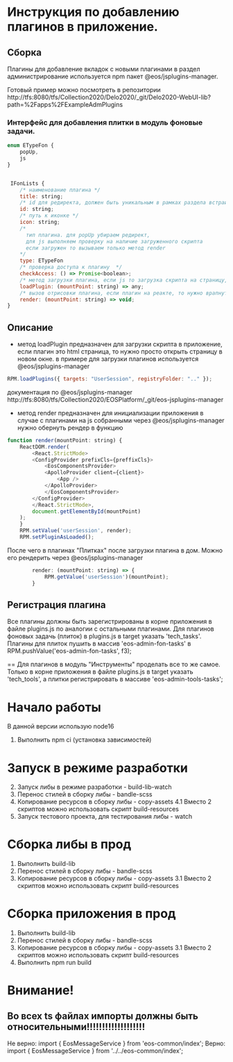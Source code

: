 
# Инструкция по добавлению плагинов в приложение.

## Сборка
 Плагины для добавление вкладок с новыми плагинами в раздел администрирование используется npm пакет @eos/jsplugins-manager.

 Готовый пример можно посмотреть в репозитории  http://tfs:8080/tfs/Collection2020/Delo2020/_git/Delo2020-WebUI-lib?path=%2Fapps%2FExampleAdmPlugins

 ### Интерфейс для добавления плитки в модуль фоновые задачи.

```js
enum ETypeFon {
    popUp,
    js
}


 IFonLists {
    /* наименование плагина */
    title: string;
    /* id для редиректа, должен быть уникальным в рамках раздела встраивания (Фоновые задачи или Инструменты)  */
    id: string;
    /* путь к иконке */
    icon: string;
    /*
      тип плагина. для popUp убираем редирект,
      для js выполняем проверку на наличие загруженного скрипта
      если загружен то вызываем только метод render
    */
    type: ETypeFon
    /* проверка доступа к плагину  */
    checkAccess: () => Promise<boolean>;
    /* метод загрузки плагина, если js то загрузка скрипта на страницу, если popup, открытие окна плагина */
    loadPlugin: (mountPoint: string) => any;
    /* вызов отрисовки плагина, если плагин на реакте, то нужно врапнуть рендер в ф-цию */
    render: (mountPoint: string) => void;
}
```

## Описание
- метод loadPlugin предназначен для загрузки скрипта в приложение, если плагин это html страница, то нужно просто открыть страницу в новом окне.
в примере для загрузки плагинов используется  @eos/jsplugins-manager
```js
RPM.loadPlugins({ targets: "UserSession", registryFolder: ".." });
```

документация по @eos/jsplugins-manager http://tfs:8080/tfs/Collection2020/EOSPlatform/_git/eos-jsplugins-manager

- метод  render предназначен для инициализации приложения
     в случае с плагинами на js собранными через @eos/jsplugins-manager нужно обернуть рендер в функцию

```js
function render(mountPoint: string) {
    ReactDOM.render(
        <React.StrictMode>
        <ConfigProvider prefixCls={preffixCls}>
            <EosComponentsProvider>
            <ApolloProvider client={client}>
                <App />
            </ApolloProvider>
            </EosComponentsProvider>
        </ConfigProvider>
        </React.StrictMode>,
        document.getElementById(mountPoint)
    );
    }
    RPM.setValue('userSession', render);
    RPM.setPluginAsLoaded();

```

После чего в плагинах "Плитках" после загрузки плагина в дом.  Можно его рендерить через @eos/jsplugins-manager

```js
        render: (mountPoint: string) => {
            RPM.getValue('userSession')(mountPoint);
        }
```

 ## Регистрация плагина
 Все плагины должны быть зарегистрированы в корне приложения в файле plugins.js по аналогии с остальными плагинами.
 Для плагинов фоновых задачь (плиток) в plugins.js в target указать 'tech_tasks'. Плагины для плиток пушить в массив 'eos-admin-fon-tasks' в
 RPM.pushValue('eos-admin-fon-tasks', f3);

== Для плагинов в модуль "Инструменты" проделать все то же самое. Только  в корне приложения в файле plugins.js в target указать 'tech_tools', а плитки регистрировать в массиве 'eos-admin-tools-tasks';


# Начало работы
В данной версии использую node16
1.	Выполнить  npm ci (установка зависимостей)

# Запуск в режиме разработки
2.	Запуск либы в режиме разработки -  build-lib-watch
3.	Перенос стилей в сборку либы - bandle-scss
4.	Копирование ресурсов в сборку либы - copy-assets
    4.1 Вместо 2 скриптов можно использовать скрипт build-resources
5.	Запуск тестового проекта, для тестирования либы - watch

# Сборка либы в прод
1. Выполнить build-lib
2. Перенос стилей в сборку либы - bandle-scss
3. Копирование ресурсов в сборку либы - copy-assets
    3.1 Вместо 2 скриптов можно использовать скрипт build-resources

# Сборка приложения в прод
1. Выполнить build-lib
2. Перенос стилей в сборку либы - bandle-scss
3. Копирование ресурсов в сборку либы - copy-assets
    3.1 Вместо 2 скриптов можно использовать скрипт build-resources
4. Выполнить npm run build



<h1>Внимание!</h1>
<h2>Во всех ts файлах импорты должны быть относительными!!!!!!!!!!!!!!!!!!!</h2>
<span>Не верно: import { EosMessageService } from 'eos-common/index';</span>
<span>Верно: import { EosMessageService } from '../../eos-common/index';</span>
